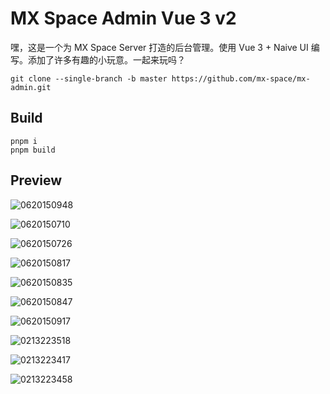 # MX Space Admin Vue 3 v2


嘿，这是一个为 MX Space Server 打造的后台管理。使用 Vue 3 + Naive UI 编写。添加了许多有趣的小玩意。一起来玩吗？

```
git clone --single-branch -b master https://github.com/mx-space/mx-admin.git
```

## Build

```
pnpm i
pnpm build
```

## Preview

![0620150948](https://fastly.jsdelivr.net/gh/Innei/fancy@master/2021/0620150948.png)

![0620150710](https://fastly.jsdelivr.net/gh/Innei/fancy@master/2021/0620150710.png)

![0620150726](https://fastly.jsdelivr.net/gh/Innei/fancy@master/2021/0620150726.png)

![0620150817](https://fastly.jsdelivr.net/gh/Innei/fancy@master/2021/0620150817.png)

![0620150835](https://fastly.jsdelivr.net/gh/Innei/fancy@master/2021/0620150835.png)

![0620150847](https://fastly.jsdelivr.net/gh/Innei/fancy@master/2021/0620150847.png)

![0620150917](https://fastly.jsdelivr.net/gh/Innei/fancy@master/2021/0620150917.png)

![0213223518](https://fastly.jsdelivr.net/gh/Innei/fancy@master/2022/0213223518.png)

![0213223417](https://fastly.jsdelivr.net/gh/Innei/fancy@master/2022/0213223417.png)

![0213223458](https://fastly.jsdelivr.net/gh/Innei/fancy@master/2022/0213223458.png)
